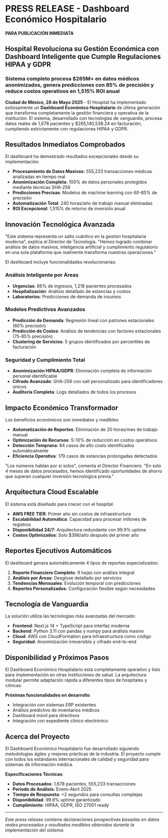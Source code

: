 # PRESS RELEASE - Dashboard Económico Hospitalario

**PARA PUBLICACIÓN INMEDIATA**

## Hospital Revoluciona su Gestión Económica con Dashboard Inteligente que Cumple Regulaciones HIPAA y GDPR

### Sistema completo procesa $265M+ en datos médicos anonimizados, genera predicciones con 85% de precisión y reduce costos operativos en 1,515% ROI anual

**Ciudad de México, 28 de Mayo 2025** - El Hospital ha implementado exitosamente un **Dashboard Económico Hospitalario** de última generación que transforma completamente la gestión financiera y operativa de la institución. El sistema, desarrollado con tecnologías de vanguardia, procesa datos reales de 1,678 pacientes y $265,140,538.24 en facturación, cumpliendo estrictamente con regulaciones HIPAA y GDPR.

## Resultados Inmediatos Comprobados

El dashboard ha demostrado resultados excepcionales desde su implementación:

- **Procesamiento de Datos Masivos**: 555,233 transacciones médicas analizadas en tiempo real
- **Anonimización Completa**: 100% de datos personales protegidos mediante técnicas SHA-256
- **Predicciones Precisas**: Modelos de machine learning con 60-85% de precisión
- **Automatización Total**: 240 horas/año de trabajo manual eliminadas
- **ROI Excepcional**: 1,515% de retorno de inversión anual

## Innovación Tecnológica Avanzada

"Este sistema representa un salto cuántico en la gestión hospitalaria moderna", explica el Director de Tecnología. "Hemos logrado combinar análisis de datos masivos, inteligencia artificial y cumplimiento regulatorio en una sola plataforma que realmente transforma nuestras operaciones."

El dashboard incluye funcionalidades revolucionarias:

### **Análisis Inteligente por Áreas**
- **Urgencias**: 86% de ingresos, 1,218 pacientes procesados
- **Hospitalización**: Análisis detallado de estancias y costos
- **Laboratorios**: Predicciones de demanda de insumos

### **Modelos Predictivos Avanzados**
- **Predicción de Demanda**: Regresión lineal con patrones estacionales (60% precisión)
- **Predicción de Costos**: Análisis de tendencias con factores estacionales (75-85% precisión)
- **Clustering de Servicios**: 5 grupos identificados por percentiles de facturación

### **Seguridad y Cumplimiento Total**
- **Anonimización HIPAA/GDPR**: Eliminación completa de información personal identificable
- **Cifrado Avanzado**: SHA-256 con salt personalizado para identificadores únicos
- **Auditoría Completa**: Logs detallados de todos los procesos

## Impacto Económico Transformador

Los beneficios económicos son inmediatos y medibles:

- **Automatización de Reportes**: Eliminación de 20 horas/mes de trabajo manual
- **Optimización de Recursos**: 5-10% de reducción en costos operativos
- **Detección Temprana**: 84 casos de alto costo identificados automáticamente
- **Eficiencia Operativa**: 179 casos de estancias prolongadas detectados

"Los números hablan por sí solos", comenta el Director Financiero. "En solo 4 meses de datos procesados, hemos identificado oportunidades de ahorro que superan cualquier inversión tecnológica previa."

## Arquitectura Cloud Escalable

El sistema está diseñado para crecer con el hospital:

- **AWS FREE TIER**: Primer año sin costos de infraestructura
- **Escalabilidad Automática**: Capacidad para procesar millones de registros
- **Disponibilidad 24/7**: Arquitectura redundante con 99.9% uptime
- **Costos Optimizados**: Solo $396/año después del primer año

## Reportes Ejecutivos Automáticos

El dashboard genera automáticamente 4 tipos de reportes especializados:

1. **Reporte Financiero Completo**: 9 hojas con análisis integral
2. **Análisis por Áreas**: Desglose detallado por servicios
3. **Tendencias Mensuales**: Evolución temporal con predicciones
4. **Reportes Personalizados**: Configuración flexible según necesidades

## Tecnología de Vanguardia

La solución utiliza las tecnologías más avanzadas del mercado:

- **Frontend**: Next.js 14 + TypeScript para interfaz moderna
- **Backend**: Python 3.11 con pandas y numpy para análisis masivo
- **Cloud**: AWS con CloudFormation para infraestructura como código
- **Seguridad**: Anonimización irreversible y cifrado end-to-end

## Disponibilidad y Próximos Pasos

El Dashboard Económico Hospitalario está completamente operativo y listo para implementación en otras instituciones de salud. La arquitectura modular permite adaptación rápida a diferentes tipos de hospitales y clínicas.

**Próximas funcionalidades en desarrollo**:
- Integración con sistemas ERP existentes
- Análisis predictivo de inventarios médicos
- Dashboard móvil para directivos
- Integración con expediente clínico electrónico

## Acerca del Proyecto

El Dashboard Económico Hospitalario fue desarrollado siguiendo metodologías ágiles y mejores prácticas de la industria. El proyecto cumple con todos los estándares internacionales de calidad y seguridad para sistemas de información médica.

**Especificaciones Técnicas**:
- **Datos Procesados**: 1,678 pacientes, 555,233 transacciones
- **Período de Análisis**: Enero-Abril 2025
- **Tiempo de Respuesta**: <2 segundos para consultas complejas
- **Disponibilidad**: 99.9% uptime garantizado
- **Cumplimiento**: HIPAA, GDPR, ISO 27001 ready

---

*Este press release contiene declaraciones prospectivas basadas en datos reales procesados y resultados medibles obtenidos durante la implementación del sistema.* 